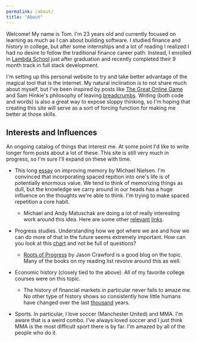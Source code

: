 ```yaml
---
permalink: /about/
title: "About"
---
```


Welcome! My name is Tom. I'm 23 years old and currently focused on learning as much as I can about building software. I studied finance and history in college, but after some internships and a lot of reading I realized I had no desire to follow the traditional finance career path. Instead, I enrolled in [Lambda School](https://lambdaschool.com/) just after graduation and recently completed their 9 month track in full stack development. 

I'm setting up this personal website to try and take better advantage of the magical tool that is the internet. My natural inclination is to not share much about myself, but I've been inspired by posts like [The Great Online Game](https://www.notboring.co/p/the-great-online-game) and Sam Hinkie's philosophy of leaving [breadcrumbs](https://www.stitcher.com/show/invest-like-the-best/episode/sam-hinkie-find-your-people-invest-like-the-best-ep-204-80161177). Writing (both code and words) is also a great way to expose sloppy thinking, so I'm hoping that creating this site will serve as a sort of forcing function for making me better at those skills. 

## Interests and Influences

An ongoing catalog of things that interest me. At some point I'd like to write longer form posts about a lot of these. This site is still very much in progress, so I'm sure I'll expand on these with time. 

- This long [essay](http://augmentingcognition.com/ltm.html) on improving memory by Michael Nielsen. I'm convinced that incorporating spaced repition into one's life is of potentially enormous value. We tend to think of memorizing things as dull, but the knowledge we carry around in our heads has a huge influence on the thoughts we're able to think. I'm trying to make spaced repetition a core habit.
    - Michael and Andy Matuschak are doing a lot of really interesting work around this idea. Here are some other [relevant](https://andymatuschak.org/books/) [links](https://numinous.productions/ttft/).

    <!-- - Related is the idea of feedback loops in learning.  -->

- Progress studies. Understanding how we got where we are and how we can do more of that in the future seems extremely important. How can you look at this [chart](https://ourworldindata.org/grapher/world-gdp-over-the-last-two-millennia) and not be full of questions?
    - [Roots of Progress](https://rootsofprogress.org/) by Jason Crawford is a good blog on the topic. Many of the books on my reading list revolve around this as well. 

- Economic history (closely tied to the above). All of my favorite college courses were on this topic. 
    - The history of financial markets in particular never fails to amaze me. No other type of history shows so consistently how little humans have changed over the last [thousand](https://twitter.com/jposhaughnessy/status/1079801917755346944) years.

- Sports. In particular, I love soccer (Manchester United) and MMA. I'm aware that is a weird combo. I've always loved soccer and I just think MMA is the most difficult sport there is by far. I'm amazed by all of the people who do it. 








